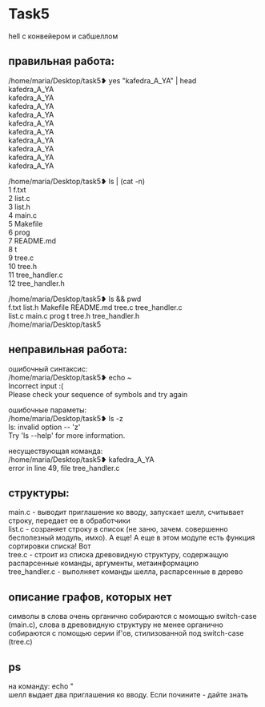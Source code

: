 # Task5
hell с конвейером и сабшеллом  

## правильная работа:

/home/maria/Desktop/task5❥ yes "kafedra_A_YA" | head  
kafedra_A_YA  
kafedra_A_YA  
kafedra_A_YA  
kafedra_A_YA  
kafedra_A_YA  
kafedra_A_YA  
kafedra_A_YA  
kafedra_A_YA  
kafedra_A_YA  
kafedra_A_YA  

/home/maria/Desktop/task5❥ ls | (cat -n)  
     1	f.txt  
     2	list.c  
     3	list.h  
     4	main.c  
     5	Makefile  
     6	prog  
     7	README.md  
     8	t  
     9	tree.c  
    10	tree.h  
    11	tree_handler.c  
    12	tree_handler.h  

/home/maria/Desktop/task5❥ ls && pwd  
f.txt	list.h	Makefile  README.md  tree.c  tree_handler.c  
list.c	main.c	prog	  t	     tree.h  tree_handler.h  
/home/maria/Desktop/task5  


## неправильная работа:

ошибочный синтаксис:  
/home/maria/Desktop/task5❥ echo ~  
Incorrect input :(  
Please check your sequence of symbols and try again  

ошибочные параметы:  
/home/maria/Desktop/task5❥ ls -z  
ls: invalid option -- 'z'  
Try 'ls --help' for more information.  

несуществующая команда:  
/home/maria/Desktop/task5❥ kafedra_A_YA  
error in line 49, file tree_handler.c  

## структуры:
main.c - выводит приглашение ко вводу, запускает шелл, считывает строку, передает ее в обработчики  
list.c - созраняет строку в список (не заню, зачем. совершенно бесполезный модуль, имхо). А еще! А еще в этом модуле есть функция сортировки списка! Вот  
tree.c - строит из списка древовидную структуру, содержащую распарсенные команды, аргументы, метаинформацию  
tree_handler.c - выполняет команды шелла, распарсенные в дерево  

## описание графов, которых нет
символы в слова очень органично собираются с момощью switch-case (main.c), слова в древовидную структуру не менее органично собираются с помощью серии if'ов, стилизованной под switch-case (tree.c)

## ps
на команду: echo "  
шелл выдает два приглашения ко вводу. Если почините - дайте знать  
